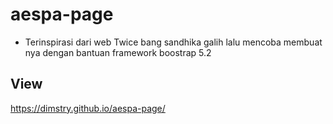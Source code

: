 # aespa-page
* Terinspirasi dari web Twice bang sandhika galih lalu mencoba membuat nya dengan bantuan framework boostrap 5.2
## View
https://dimstry.github.io/aespa-page/
